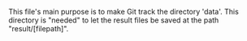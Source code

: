 This file's main purpose is to make Git track the directory 'data'.
This directory is "needed" to let the result files be saved at the path "result/[filepath]".
